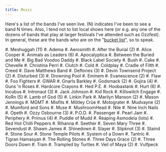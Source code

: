 ```yaml
---
title: Music
---
```


Here's a list of the bands I've seen live. (N) indicates I've been to see a
band N times. Also, I tend not to list local shows here (or e.g. any one of the
dozens of bands that play at larger festivals I've attended such as Ozzfest).
In general, these are the bands who are on the "[bucket list][1]", so to speak.

#. Meshuggah (11)
#. Adema
#. Aerosmith
#. After the Burial (2)
#. Alice Cooper
#. Animals as Leaders (6)
#. Apocalyptica
#. Between the Buried and Me
#. Big Bad Voodoo Daddy
#. Black Label Society
#. Bush
#. Cake
#. Chevelle
#. Christina Perri
#. Clutch
#. Cold
#. Coldplay
#. Cradle of Filth
#. Creed
#. Dave Matthews Band
#. Deftones (3)
#. Devin Townsend Project (2)
#. Disturbed (3)
#. Drowning Pool
#. Eminem
#. Evanescence (2)
#. Flaw
#. Foo Fighters
#. GWAR
#. Gnarls Barkley
#. Godsmack (2)
#. Gojira (4)
#. Guns 'n Roses
#. Hardcore Crayons
#. Hed P.E.
#. Hoobastank
#. Hurt (6)
#. Incubus
#. Intronaut (3)
#. Jack Johnson
#. Kid Rock
#. Killswitch Engage
#. KoЯn (5)
#. Lamb of God (5)
#. Linkin Park
#. Marilyn Manson (2)
#. Mason Jennings
#. MGMT
#. Misfits
#. Mötley Crüe
#. Motograter
#. Mudvayne (2)
#. Mumford and Sons
#. Muse
#. MushroomHead
#. Nile
#. Nine Inch Nails
#. Opeth
#. Ozzy Osbourne (3)
#. P.O.D.
#. Passenger
#. Pearl Jam
#. Periphery
#. Primus (4)
#. Puddle of Mudd
#. Reaping Asmodeia (lots)
#. Red Hot Chilli Peppers
#. Rihanna
#. Seether
#. Seven Mary Three
#. Sevendust
#. Shawn James
#. Shinedown
#. Slayer
#. Slipknot (3)
#. Staind
#. Stone Sour
#. Stone Temple Pilots
#. System of a Down
#. Tantric
#. Tigran Hamasyan
#. The Rolling Stones
#. Three Days Grace (2)
#. Three Doors Down
#. Train
#. Trampled by Turtles
#. Veil of Maya (2)
#. Vulfpeck

 [1]: http://en.wikipedia.org/wiki/Kick_the_bucket
